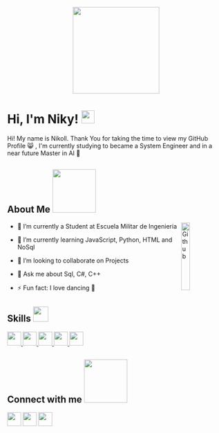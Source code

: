 <p align="center">
    <img width="200" src="https://media3.giphy.com/media/v1.Y2lkPTc5MGI3NjExN2E3eG5xenRmcW5hbWZtMHBta3FhZmhhd2k0N3huZzN4bDI0MTBnOSZlcD12MV9pbnRlcm5hbF9naWZfYnlfaWQmY3Q9Zw/2IudUHdI075HL02Pkk/giphy.gif">
</p>

<h1> Hi, I'm Niky! <img src = "https://raw.githubusercontent.com/MartinHeinz/MartinHeinz/master/wave.gif" width = 30px> </h1>
<p align='center'>
</p>


<div size='20px'> Hi! My name is Nikoll. Thank You for taking the time to view my GitHub Profile 😸 , I'm currently studying to became a System Engineer and in a near future Master in AI 🥰
</div>

<h2> About Me <img src = "https://media0.giphy.com/media/KDDpcKigbfFpnejZs6/giphy.gif?cid=ecf05e47oy6f4zjs8g1qoiystc56cu7r9tb8a1fe76e05oty&rid=giphy.gif" width = 100px></h2>

<img width="20%" align="right" alt="Github" src="https://media1.tenor.com/m/w3APLkMuTX0AAAAC/computer-work.gif" />

- 🔭 I’m currently a Student at Escuela Militar de Ingenieria
  
- 🌱 I’m currently learning JavaScript, Python, HTML and NoSql
  
- 👯 I’m looking to collaborate on Projects
  
- 💬 Ask me about Sql, C#, C++
  
- ⚡ Fun fact: I love dancing 💃

<h2> Skills <img src = "https://media2.giphy.com/media/QssGEmpkyEOhBCb7e1/giphy.gif?cid=ecf05e47a0n3gi1bfqntqmob8g9aid1oyj2wr3ds3mg700bl&rid=giphy.gif" width = 35px> </h2>
<a href= tab=repositories&q=&type=&language=python&sort= > <img width ='32px' src ='https://raw.githubusercontent.com/rahulbanerjee26/githubAboutMeGenerator/main/icons/python.svg'> </a>
<a href= tab=repositories&q=&type=&language=c&sort= > <img width ='32px' src ='https://raw.githubusercontent.com/rahulbanerjee26/githubAboutMeGenerator/main/icons/c.svg'> </a>
<a href= tab=repositories&q=&type=&language=sqlite&sort= > <img width ='32px' src ='https://raw.githubusercontent.com/rahulbanerjee26/githubAboutMeGenerator/main/icons/sqlite.svg'> </a>
<a href= tab=repositories&q=&type=&language=css&sort= > <img width ='32px' src ='https://raw.githubusercontent.com/rahulbanerjee26/githubAboutMeGenerator/main/icons/css.svg'> </a>
<a href= tab=repositories&q=&type=&language=csharp&sort= > <img width ='32px' src ='https://raw.githubusercontent.com/rahulbanerjee26/githubAboutMeGenerator/main/icons/csharp.svg'> </a>


<h2> Connect with me <img src='https://raw.githubusercontent.com/ShahriarShafin/ShahriarShafin/main/Assets/handshake.gif' width="100px"> </h2>
<a href = 'https://www.linkedin.com/in/nikoll-serrate-63716b2a8?utm_source=share&utm_campaign=share_via&utm_content=profile&utm_medium=ios_app'> <img width = '32px' align= 'center' src="https://raw.githubusercontent.com/rahulbanerjee26/githubAboutMeGenerator/main/icons/linked-in-alt.svg"/></a> 
<a href = 'https://github.com/nikysv'> <img width = '32px' align= 'center' src="https://raw.githubusercontent.com/rahulbanerjee26/githubAboutMeGenerator/main/icons/github.svg"/></a>
<a href = 'https://www.instagram.com/niky.sv_?igsh=a2Z6MGl5cXF3ZGo='> <img width = '32px' align= 'center' src="https://cdn.iconscout.com/icon/free/png-512/free-instagram-188-498425.png?f=webp&w=256"/></a>
  
<br>
<br>
  <br>


<br>


